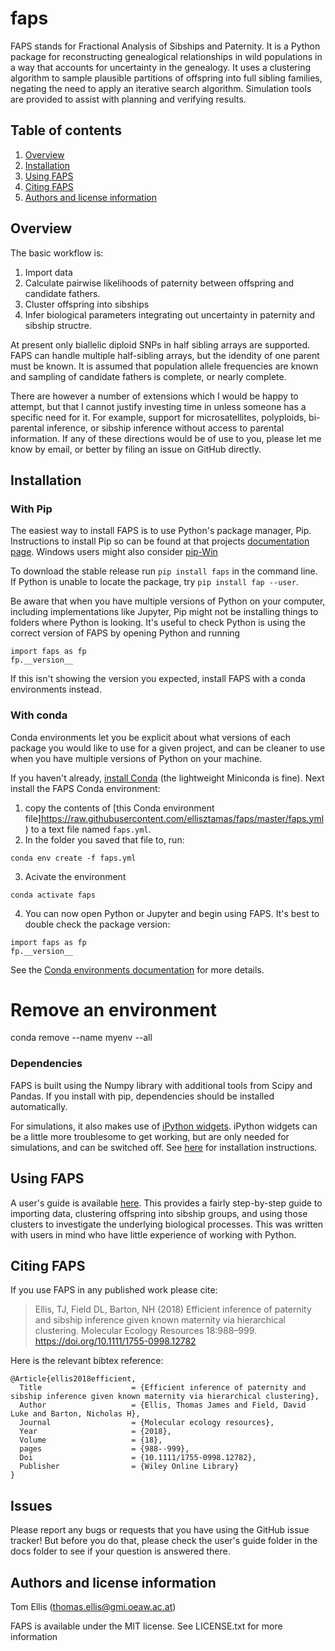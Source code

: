 # faps

FAPS stands for Fractional Analysis of Sibships and Paternity. It is a Python package for reconstructing genealogical relationships in wild populations in a way that accounts for uncertainty in the genealogy. It uses a clustering algorithm to sample plausible partitions of offspring into full sibling families, negating the need to apply an iterative search algorithm. Simulation tools are provided to assist with planning and verifying results.

## Table of contents

1. [Overview](#overview)
2. [Installation](#installation)
3. [Using FAPS](#using-faps)
4. [Citing FAPS](#citing-faps)
5. [Authors and license information](#authors-and-license-information)

## Overview
The basic workflow is:

1. Import data
2. Calculate pairwise likelihoods of paternity between offspring and candidate fathers.
3. Cluster offspring into sibships
4. Infer biological parameters integrating out uncertainty in paternity and sibship structre.

At present only biallelic diploid SNPs in half sibling arrays are supported. FAPS can handle multiple half-sibling arrays, but the idendity of one parent must be known. It is assumed that population allele frequencies are known and sampling of candidate fathers is complete, or nearly complete.

There are however a number of extensions which I would be happy to attempt, but that I cannot justify investing time in unless someone has a specific need for it. For example, support for microsatellites, polyploids, bi-parental inference, or sibship inference without access to parental information. If any of these directions would be of use to you, please let me know by email, or better by filing an issue on GitHub directly.

## Installation

### With Pip
The easiest way to install FAPS is to use Python's package manager, Pip. Instructions to install Pip so can be found at that projects [documentation page](https://pip.pypa.io/en/stable/installing/). Windows users might also consider [pip-Win](https://sites.google.com/site/pydatalog/python/pip-for-windows)

To download the stable release run `pip install faps` in the command line.
If Python is unable to locate the package, try `pip install fap --user`.

Be aware that when you have multiple versions of Python on your computer, including implementations like Jupyter, Pip might not be installing things to folders where Python is looking. It's useful to check Python is using the correct version of FAPS by opening Python and running
```
import faps as fp
fp.__version__
```
If this isn't showing the version you expected, install FAPS with a conda environments instead.

### With conda
Conda environments let you be explicit about what versions of each package you
would like to use for a given project, and can be cleaner to use when you have
multiple versions of Python on your machine.

If you haven't already, [install Conda](https://docs.conda.io/projects/conda/en/latest/user-guide/install/index.html) (the lightweight Miniconda is fine). Next install the FAPS Conda environment:

1. copy the contents of [this Conda environment file]https://raw.githubusercontent.com/ellisztamas/faps/master/faps.yml) to a text file named `faps.yml`.
2. In the folder you saved that file to, run:
```
conda env create -f faps.yml
```
3. Acivate the environment
```
conda activate faps
```
4. You can now open Python or Jupyter and begin using FAPS. It's best to double check the package version:
```
import faps as fp
fp.__version__
```

See the [Conda environments documentation](https://docs.conda.io/projects/conda/en/latest/user-guide/tasks/manage-environments.html#) for more details.

# Remove an environment
conda remove --name myenv --all


### Dependencies
FAPS is built using the Numpy library with additional tools from Scipy and Pandas. If you install with pip, dependencies should be installed automatically.

For simulations, it also makes use of [iPython widgets](https://github.com/jupyter-widgets/ipywidgets). iPython widgets can be a little more troublesome to get working, but are only needed for simulations, and can be switched off. See [here](https://github.com/jupyter-widgets/ipywidgets/blob/master/docs/source/user_install.md) for installation instructions.

## Using FAPS
A user's guide is available [here](https://fractional-analysis-of-paternity-and-sibships.readthedocs.io/en/latest/). This provides a fairly step-by-step guide to importing data, clustering offspring into sibship groups, and using those clusters to investigate the underlying biological processes. This was written with users in mind who have little experience of working with Python.

## Citing FAPS

If you use FAPS in any published work please cite:

> Ellis, TJ, Field DL, Barton, NH (2018) Efficient inference of paternity and sibship inference given known maternity via hierarchical clustering. Molecular Ecology Resources 18:988–999. https://doi.org/10.1111/1755-0998.12782

Here is the relevant bibtex reference:

```
@Article{ellis2018efficient,
  Title                    = {Efficient inference of paternity and sibship inference given known maternity via hierarchical clustering},  
  Author                   = {Ellis, Thomas James and Field, David Luke and Barton, Nicholas H},  
  Journal                  = {Molecular ecology resources},  
  Year                     = {2018},  
  Volume                   = {18},  
  pages                    = {988--999},  
  Doi                      = {10.1111/1755-0998.12782},  
  Publisher                = {Wiley Online Library}  
}
```

## Issues

Please report any bugs or requests that you have using the GitHub issue tracker! But before you do that, please check the user's guide folder in the docs folder to see if your question is answered there.

## Authors and license information

Tom Ellis (thomas.ellis@gmi.oeaw.ac.at)

FAPS is available under the MIT license. See LICENSE.txt for more information

